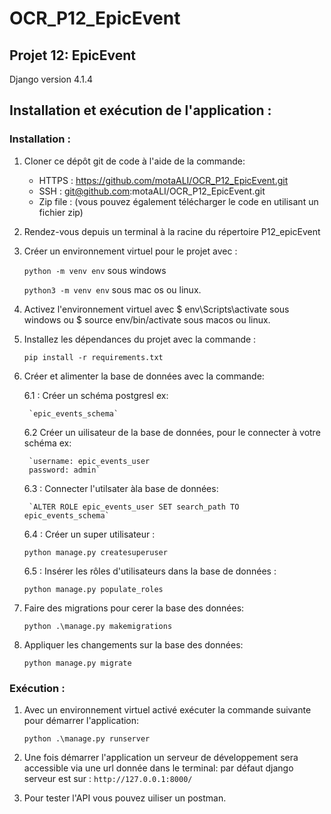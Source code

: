 # OCR_P12_EpicEvent
## Projet 12: EpicEvent
Django version 4.1.4

## Installation et exécution de l'application :

### Installation :
1. Cloner ce dépôt git de code à l'aide de la commande:

    - HTTPS :  https://github.com/motaALI/OCR_P12_EpicEvent.git
    - SSH : git@github.com:motaALI/OCR_P12_EpicEvent.git
    - Zip file : (vous pouvez également télécharger le code en utilisant un fichier zip)
    
2. Rendez-vous depuis un terminal à la racine du répertoire P12_epicEvent
3. Créer un environnement virtuel pour le projet avec :  
    
    `python -m venv env` sous windows
    
    `python3 -m venv env`  sous mac os ou linux.

4. Activez l'environnement virtuel avec $ env\Scripts\activate sous windows ou $ source env/bin/activate sous macos ou linux.
5. Installez les dépendances du projet avec la commande : 

    `pip install -r requirements.txt`

6. Créer et alimenter la base de données avec la commande:
    
    6.1 : Créer un schéma postgresl ex:

        `epic_events_schema`


    6.2 Créer un uilisateur de la base de données, pour le connecter à votre schéma ex:
        
        `username: epic_events_user
        password: admin`

    6.3 : Connecter l'utilsater àla base de données:
        
	    `ALTER ROLE epic_events_user SET search_path TO epic_events_schema`

    6.4 : Créer un super utilisateur :

    `python manage.py createsuperuser`

    
    6.5 : Insérer les rôles d'utilisateurs dans la base de données :

    `python manage.py populate_roles`
   
      
7. Faire des migrations pour cerer la base des données: 

    `python .\manage.py makemigrations`

8. Appliquer les changements sur la base des données:

    `python manage.py migrate`
    
### Exécution :
1. Avec un environnement virtuel activé exécuter la commande suivante pour démarrer l'application:

    `python .\manage.py runserver`
    
2. Une fois démarrer l'application un serveur de développement sera accessible via une url donnée dans le terminal:
    par défaut django serveur est sur : `http://127.0.0.1:8000/`
3. Pour tester l'API vous pouvez uiliser un postman.
